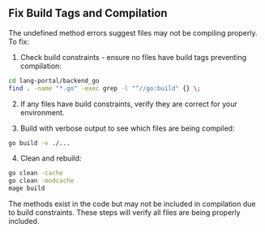 ## Fix Build Tags and Compilation

The undefined method errors suggest files may not be compiling properly. To fix:

1. Check build constraints - ensure no files have build tags preventing compilation:
```bash
cd lang-portal/backend_go
find . -name "*.go" -exec grep -l "^//go:build" {} \;
```

2. If any files have build constraints, verify they are correct for your environment.

3. Build with verbose output to see which files are being compiled:
```bash
go build -v ./...
```

4. Clean and rebuild:
```bash
go clean -cache
go clean -modcache
mage build
```

The methods exist in the code but may not be included in compilation due to build constraints. These steps will verify all files are being properly included.